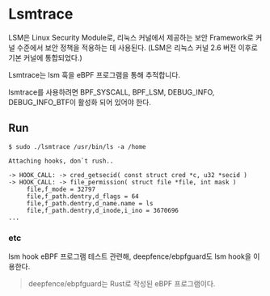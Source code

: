 # Lsmtrace

LSM은 Linux Security Module로, 리눅스 커널에서 제공하는 보안 Framework로 커널 수준에서 보안 정책을 적용하는 데 사용된다. (LSM은 리눅스 커널 2.6 버전 이후로 기본 커널에 통합되었다.)

Lsmtrace는 lsm 훅을 eBPF 프로그램을 통해 추적합니다.

lsmtrace를 사용하려면 BPF_SYSCALL, BPF_LSM, DEBUG_INFO, DEBUG_INFO_BTF이 활성화 되어 있어야 한다.


## Run

```
$ sudo ./lsmtrace /usr/bin/ls -a /home  

Attaching hooks, don`t rush..

-> HOOK_CALL: -> cred_getsecid( const struct cred *c, u32 *secid )
-> HOOK_CALL: -> file_permission( struct file *file, int mask )
     file,f_mode = 32797
     file,f_path.dentry,d_flags = 64
     file,f_path.dentry,d_name.name = ls
     file,f_path.dentry,d_inode,i_ino = 3670696
...
```


### etc

lsm hook eBPF 프로그램 테스트 관련해, deepfence/ebpfguard도 lsm hook을 이용한다.
> deepfence/ebpfguard는 Rust로 작성된 eBPF 프로그램이다.
